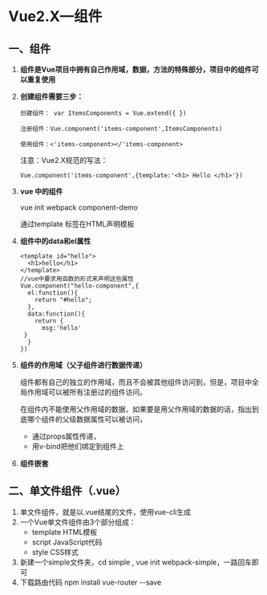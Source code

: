 # Vue2.X—组件

## 一、组件

1. **组件是Vue项目中拥有自己作用域，数据，方法的特殊部分，项目中的组件可以重复使用**

2. **创建组件需要三步：**

   ```
   创建组件： var ItemsComponents = Vue.extend({ })
   
   注册组件：Vue.component('items-component',ItemsComponents)
   
   使用组件：<'items-component></'items-component>
   ```

   注意：Vue2.X规范的写法：

   ```
   Vue.component('items-component',{template:'<h1> Hello </h1>'})
   ```

3. **vue 中的组件**

   vue init webpack component-demo

   通过template 标签在HTML声明模板

4. **组件中的data和el属性**

   ```
   <template id="hello">
     <h1>hello</h1>
   </template>
   //vue中要求用函数的形式来声明这些属性
   Vue.component("hello-component",{
     el:function(){
       return "#hello";
     },
     data:function(){
       return {
         msg:'hello'
    }
     }
   })
   ```

5. **组件的作用域（父子组件进行数据传递）**

   组件都有自己的独立的作用域，而且不会被其他组件访问到，但是，项目中全局作用域可以被所有注册过的组件访问。

   在组件内不能使用父作用域的数据，如果要是用父作用域的数据的话，指出到底哪个组件的父级数据属性可以被访问，

   - 通过props属性传递，
   - 用v-bind把他们绑定到组件上

1. **组件嵌套**

## 二、单文件组件（.vue）

1. 单文件组件，就是以.vue结尾的文件，使用vue-cli生成
2. 一个Vue单文件组件由3个部分组成：
   - template HTML模板
   - script JavaScript代码
   - style CSS样式
1. 新建一个simple文件夹，cd simple , vue init webpack-simple，一路回车即可
4. 下载路由代码 npm install vue-router --save